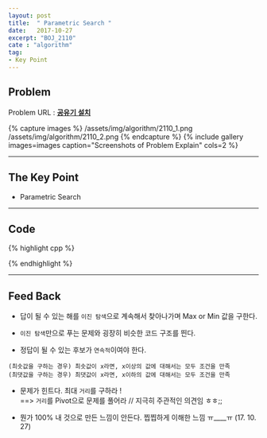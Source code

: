 ```yaml
---
layout: post
title:  " Parametric Search "
date:   2017-10-27
excerpt: "BOJ_2110"
cate : "algorithm"
tag:
- Key Point
---
```


## Problem
Problem URL : **[공유기 설치](https://www.acmicpc.net/problem/2110)**

{% capture images %}
    /assets/img/algorithm/2110_1.png
    /assets/img/algorithm/2110_2.png
{% endcapture %}
{% include gallery images=images caption="Screenshots of Problem Explain" cols=2 %}

---


## The Key Point

* Parametric Search


---



## Code
{% highlight cpp %}

{% endhighlight %}

---

## Feed Back 

* 답이 될 수 있는 해를 `이진 탐색`으로 계속해서 찾아나가며 Max or Min 값을 구한다.

* `이진 탐색`만으로 푸는 문제와 굉장히 비슷한 코드 구조를 띈다.

* 정답이 될 수 있는 후보가 `연속적`이여야 한다.

```
(최솟값을 구하는 경우) 최솟값이 x라면, x이상의 값에 대해서는 모두 조건을 만족
(최댓값을 구하는 경우) 최댓값이 x라면, x이하의 값에 대해서는 모두 조건을 만족
```

* 문제가 힌트다. 최대 `거리`를 구하라 ! <br> ==> `거리`를 Pivot으로 문제를 풀어라 // 지극히 주관적인 의견임 ㅎㅎ;;

* 뭔가 100% 내 것으로 만든 느낌이 안든다. 찝찝하게 이해한 느낌 ㅠ____ㅠ  (17. 10. 27)